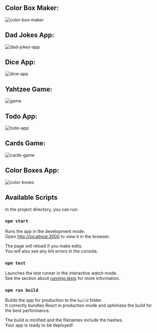 ## Color Box Maker:
![color-box-maker](https://user-images.githubusercontent.com/27056663/71719881-bd31cc80-2e45-11ea-9e3e-5f9bd083bbfe.PNG)

## Dad Jokes App:
![dad-jokes-app](https://user-images.githubusercontent.com/27056663/71719882-bdca6300-2e45-11ea-875f-5bfc10854c3e.PNG)

## Dice App:
![dice-app](https://user-images.githubusercontent.com/27056663/71719883-bdca6300-2e45-11ea-97cb-302fb8b71963.PNG)

## Yahtzee Game:
![game](https://user-images.githubusercontent.com/27056663/71719885-be62f980-2e45-11ea-9d1e-c263f9e035d3.PNG)

## Todo App:
![todo-app](https://user-images.githubusercontent.com/27056663/71719887-be62f980-2e45-11ea-99f3-0d8a0ce151fd.PNG)

## Cards Game:
![cards-game](https://user-images.githubusercontent.com/27056663/71719888-be62f980-2e45-11ea-9791-a4f684f96940.PNG)

## Color Boxes App:
![color-boxes](https://user-images.githubusercontent.com/27056663/71719889-befb9000-2e45-11ea-9a76-fbd806acea68.PNG)

## Available Scripts

In the project directory, you can run:

### `npm start`

Runs the app in the development mode.<br />
Open [http://localhost:3000](http://localhost:3000) to view it in the browser.

The page will reload if you make edits.<br />
You will also see any lint errors in the console.

### `npm test`

Launches the test runner in the interactive watch mode.<br />
See the section about [running tests](https://facebook.github.io/create-react-app/docs/running-tests) for more information.

### `npm run build`

Builds the app for production to the `build` folder.<br />
It correctly bundles React in production mode and optimizes the build for the best performance.

The build is minified and the filenames include the hashes.<br />
Your app is ready to be deployed!
